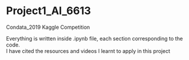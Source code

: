 # Project1_AI_6613
Condata_2019 Kaggle Competition

Everything is written inside .ipynb file, each section corresponding to the code.<br>
I have cited the resources and videos I learnt to apply in this project<br>

